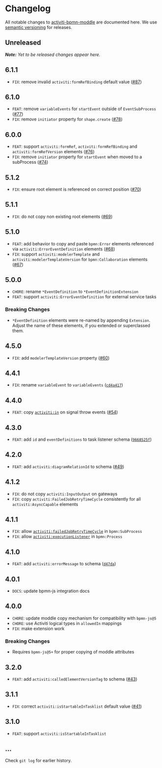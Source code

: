 # Changelog

All notable changes to [activiti-bpmn-moddle](https://github.com/activiti/activiti-bpmn-moddle) are documented here. We use [semantic versioning](http://semver.org/) for releases.

## Unreleased

___Note:__ Yet to be released changes appear here._

## 6.1.1

* `FIX`: remove invalid `activiti:formRefBinding` default value ([#87](https://github.com/activiti/activiti-bpmn-moddle/pull/87))

## 6.1.0

* `FEAT`: remove `variableEvents` for `startEvent` outside of `EventSubProcess` ([#77](https://github.com/activiti/activiti-bpmn-moddle/pull/77))
* `FIX`: remove `initiator` property for `shape.create` ([#78](https://github.com/activiti/activiti-bpmn-moddle/pull/78))

## 6.0.0

* `FEAT`: support `activiti:formRef`, `activiti:formRefBinding` and `activiti:formRefVersion` elements ([#76](https://github.com/activiti/activiti-bpmn-moddle/pull/76))
* `FIX`: remove `initiator` property for `startEvent` when moved to a subProcess ([#74](https://github.com/activiti/activiti-bpmn-moddle/issues/74))

## 5.1.2

* `FIX`: ensure root element is referenced on correct position ([#70](https://github.com/activiti/activiti-bpmn-moddle/pull/70))

## 5.1.1

* `FIX`: do not copy non existing root elements ([#69](https://github.com/activiti/activiti-bpmn-moddle/pull/69))

## 5.1.0

* `FEAT`: add behavior to copy and paste `bpmn:Error` elements referenced via `activiti:ErrorEventDefinition` elements ([#68](https://github.com/activiti/activiti-bpmn-moddle/pull/68))
* `FIX`: support `activiti:modelerTemplate` and `activiti:modelerTemplateVersion` for `bpmn:Collaboration` elements ([#67](https://github.com/activiti/activiti-bpmn-moddle/pull/67))

## 5.0.0

* `CHORE`: rename `*EventDefinition` to `*EventDefinitionExtension`
* `FEAT`: support `activiti:ErrorEventDefinition` for external service tasks

### Breaking Changes

* `*EventDefinition` elements were re-named by appending `Extension`. Adjust the name of these elements, if you extended or superclassed them.

## 4.5.0

* `FIX`: add `modelerTemplateVersion` property ([#60](https://github.com/activiti/activiti-bpmn-moddle/pull/60))

## 4.4.1

* `FIX`: rename `variableEvent` to `variableEvents` ([`cd4a417`](https://github.com/activiti/activiti-bpmn-moddle/commit/cd4a417c1ee7831646f896d2360854aee7ee1ad3))

## 4.4.0

* `FEAT`: copy [`activiti:in`](https://docs.activiti.org/manual/7.12/reference/bpmn20/custom-extensions/extension-elements/#in) on signal throw events ([#54](https://github.com/activiti/activiti-bpmn-moddle/pull/54))

## 4.3.0

* `FEAT`: add `id` and `eventDefinitions` to task listener schema ([`9668525f`](https://github.com/activiti/activiti-bpmn-moddle/commit/9668525f217df6938312e84bde0f022115ea5935))

## 4.2.0

* `FEAT`: add `activiti:diagramRelationId` to schema ([#49](https://github.com/activiti/activiti-bpmn-moddle/issues/49))

## 4.1.2

* `FIX`: do not copy `activiti:InputOutput` on gateways
* `FIX`: copy `activiti:FailedJobRetryTimeCycle` consistently for all `activiti:AsyncCapable` elements

## 4.1.1

* `FIX`: allow [`activiti:failedJobRetryTimeCycle`](https://docs.activiti.org/manual/7.11/reference/bpmn20/custom-extensions/extension-elements/#failedjobretrytimecycle) in `bpmn:SubProcess`
* `FIX`: allow [`activiti:executionListener`](https://docs.activiti.org/manual/7.11/reference/bpmn20/custom-extensions/extension-elements/#executionlistener) in `bpmn:Process`

## 4.1.0

* `FEAT`: add `activiti:errorMessage` to schema ([`d47da`](https://github.com/activiti/activiti-bpmn-moddle/commit/d47da3a8e90b90994fd397c3ddb6572ce6dcbc1c))

## 4.0.1

* `DOCS`: update bpmn-js integration docs

## 4.0.0

* `CHORE`: update moddle copy mechanism for compatibility with `bpmn-js@5`
* `CHORE`: use Activiti logical types in `allowedIn` mappings
* `FIX`: make extension work

### Breaking Changes

* Requires `bpmn-js@5+` for proper copying of moddle attributes

## 3.2.0

* `FEAT`: add `activiti:calledElementVersionTag` to schema ([#43](https://github.com/activiti/activiti-bpmn-moddle/issues/43))

## 3.1.1

* `FIX`: correct `activiti:isStartableInTasklist` default value ([#41](https://github.com/activiti/activiti-bpmn-moddle/issues/41))

## 3.1.0

* `FEAT`: support `activiti:isStartableInTasklist`

## ...

Check `git log` for earlier history.

